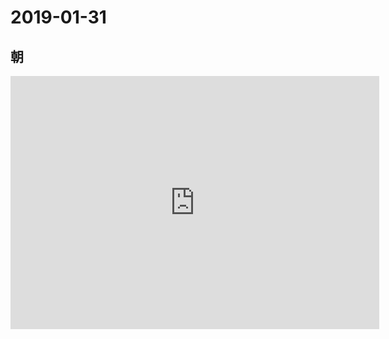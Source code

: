 # 2019-01-31

## 朝

<iframe height='405' width='590' frameborder='0' allowtransparency='true' scrolling='no' src='https://www.strava.com/activities/2114435465/embed/f69b8b31844e99631269df9f785154dad9c745b5'></iframe>